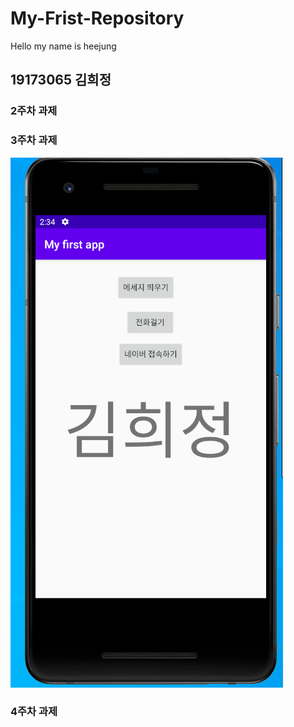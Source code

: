 # My-Frist-Repository
Hello my name is heejung
## 19173065 김희정
### 2주차 과제
### 3주차 과제
<img width="" height="" src="./png/3-1task.png"></img>
### 4주차 과제
